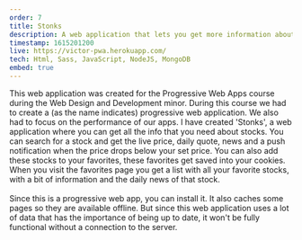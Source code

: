 ```yaml
---
order: 7
title: Stonks
description: A web application that lets you get more information about stocks. You can look up stocks and get live pricing, a daily quote, news and notifications when a certain stock drops below your desired price.
timestamp: 1615201200
live: https://victor-pwa.herokuapp.com/
tech: Html, Sass, JavaScript, NodeJS, MongoDB
embed: true
---
```


This web application was created for the Progressive Web Apps course during the Web Design and Development minor. During this course we had to create a (as the name indicates) progressive web application. We also had to focus on the performance of our apps. I have created 'Stonks', a web application where you can get all the info that you need about stocks. You can search for a stock and get the live price, daily quote, news and a push notification when the price drops below your set price. You can also add these stocks to your favorites, these favorites get saved into your cookies. When you visit the favorites page you get a list with all your favorite stocks, with a bit of information and the daily news of that stock.  
&nbsp;  
Since this is a progressive web app, you can install it. It also caches some pages so they are available offline. But since this web application uses a lot of data that has the importance of being up to date, it won't be fully functional without a connection to the server.
